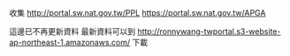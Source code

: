 收集 
http://portal.sw.nat.gov.tw/PPL
https://portal.sw.nat.gov.tw/APGA


這邊已不再更新資料
最新資料可以到 http://ronnywang-twportal.s3-website-ap-northeast-1.amazonaws.com/ 下載
